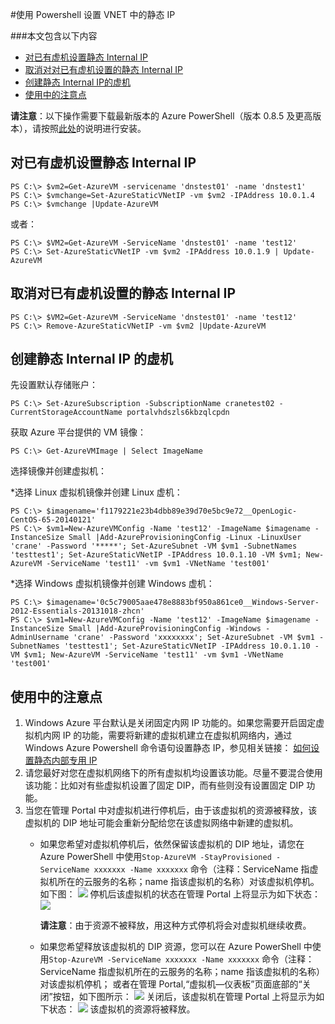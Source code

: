 <properties 
	pageTitle="使用 Powershell 设置 VNET 中的静态 IP" 
	description="本页介绍如何使用 PowerShell 来使用静态 IP。" 
	services="virtual network" 
	documentationCenter="" 
	authors=""
	manager="" 
	editor=""/>
<tags ms.service="virtual-network-aog" ms.date="" wacn.date="06/08/2016"/>

#使用 Powershell 设置 VNET 中的静态 IP 

###本文包含以下内容

- [对已有虚机设置静态 Internal IP](#exist)
- [取消对对已有虚机设置的静态 Internal IP](#cancle)
- [创建静态 Internal IP的虚机](#create)
- [使用中的注意点](#note)
 
**请注意**：以下操作需要下载最新版本的 Azure PowerShell（版本 0.8.5 及更高版本），请按照[此处](/documentation/articles/powershell-install-configure/)的说明进行安装。


## <a id="exist"></a>对已有虚机设置静态 Internal IP	

	PS C:\> $vm2=Get-AzureVM -servicename 'dnstest01' -name 'dnstest1'
	PS C:\> $vmchange=Set-AzureStaticVNetIP -vm $vm2 -IPAddress 10.0.1.4
	PS C:\> $vmchange |Update-AzureVM

或者：

	PS C:\> $VM2=Get-AzureVM -ServiceName 'dnstest01' -name 'test12' 
	PS C:\> Set-AzureStaticVNetIP -vm $vm2 -IPAddress 10.0.1.9 | Update-AzureVM
 
## <a id="cancle"></a>取消对已有虚机设置的静态 Internal IP 

	PS C:\> $VM2=Get-AzureVM -ServiceName 'dnstest01' -name 'test12'
	PS C:\> Remove-AzureStaticVNetIP -vm $vm2 |Update-AzureVM
 
## <a id="create"></a>创建静态 Internal IP 的虚机

先设置默认存储账户：

	PS C:\> Set-AzureSubscription -SubscriptionName cranetest02 -CurrentStorageAccountName portalvhdszls6kbzqlcpdn

获取 Azure 平台提供的 VM 镜像：

	PS C:\> Get-AzureVMImage | Select ImageName


选择镜像并创建虚拟机：

*选择 Linux 虚拟机镜像并创建 Linux 虚机：

	PS C:\> $imagename='f1179221e23b4dbb89e39d70e5bc9e72__OpenLogic-CentOS-65-20140121'	
	PS C:\> $vm1=New-AzureVMConfig -Name 'test12' -ImageName $imagename -InstanceSize Small |Add-AzureProvisioningConfig -Linux -LinuxUser 'crane' -Password '*****'; Set-AzureSubnet -VM $vm1 -SubnetNames 'testtest1'; Set-AzureStaticVNetIP -IPAddress 10.0.1.10 -VM $vm1; New-AzureVM -ServiceName 'test11' -vm $vm1 -VNetName 'test001'

*选择 Windows 虚拟机镜像并创建 Windows 虚机：

	PS C:\> $imagename='0c5c79005aae478e8883bf950a861ce0__Windows-Server-2012-Essentials-20131018-zhcn'
	PS C:\> $vm1=New-AzureVMConfig -Name 'test12' -ImageName $imagename -InstanceSize Small |Add-AzureProvisioningConfig -Windows -AdminUsername 'crane' -Password 'xxxxxxxx'; Set-AzureSubnet -VM $vm1 -SubnetNames 'testtest1'; Set-AzureStaticVNetIP -IPAddress 10.0.1.10 -VM $vm1; New-AzureVM -ServiceName 'test11' -vm $vm1 -VNetName 'test001'
 


## <a id="note"></a>使用中的注意点

1. Windows Azure 平台默认是关闭固定内网 IP 功能的。如果您需要开启固定虚拟机内网 IP 的功能，需要将新建的虚拟机建立在虚拟机网络内，通过 Windows Azure Powershell 命令语句设置静态 IP，参见相关链接： [如何设置静态内部专用 IP](/documentation/articles/virtual-networks-reserved-private-ip/)  
2. 请您最好对您在虚拟机网络下的所有虚拟机均设置该功能。尽量不要混合使用该功能：比如对有些虚拟机设置了固定 DIP，而有些则没有设置固定 DIP 功能。
3. 当您在管理 Portal 中对虚拟机进行停机后，由于该虚拟机的资源被释放，该虚拟机的 DIP 地址可能会重新分配给您在该虚拟网络中新建的虚拟机。
   - 如果您希望对虚拟机停机后，依然保留该虚拟机的 DIP 地址，请您在 Azure PowerShell 中使用`Stop-AzureVM -StayProvisioned -ServiceName xxxxxxx -Name xxxxxxx` 命令（注释：ServiceName 指虚拟机所在的云服务的名称；name 指该虚拟机的名称）对该虚拟机停机。如下图：
 		![](./media/aog-virtual-network-how-to-use-internal-ip/stop-vm-stay.jpg)
		停机后该虚拟机的状态在管理 Portal 上将显示为如下状态：
		![](./media/aog-virtual-network-how-to-use-internal-ip/stop-vm-stay-status.gif)
 
		**请注意**：由于资源不被释放，用这种方式停机将会对虚拟机继续收费。
   - 如果您希望释放该虚拟机的 DIP 资源，您可以在 Azure PowerShell 中使用`Stop-AzureVM -ServiceName xxxxxxx -Name xxxxxxx` 命令（注释：ServiceName 指虚拟机所在的云服务的名称；name 指该虚拟机的名称）对该虚拟机停机；
或者在管理 Portal,“虚拟机—仪表板”页面底部的“关闭”按钮，如下图所示：
 		![](./media/aog-virtual-network-how-to-use-internal-ip/stop-vm-shut.jpg)
		关闭后，该虚拟机在管理 Portal 上将显示为如下状态：
		![](./media/aog-virtual-network-how-to-use-internal-ip/stop-vm-shut-status.jpg)
		该虚拟机的资源将被释放。
